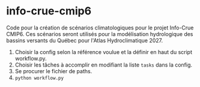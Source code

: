 # info-crue-cmip6

Code pour la création de scénarios climatologiques pour le projet Info-Crue CMIP6. 
Ces scénarios seront utilisés pour la modélisation hydrologique des bassins versants du Québec pour l'Atlas Hydroclimatique 2027.

1. Choisir la config selon la référence voulue et la définir en haut du  script workflow.py.
2. Choisir les tâches à accomplir en modifiant la liste `tasks` dans la config.
3. Se procurer le fichier de paths.
4. `python workflow.py`